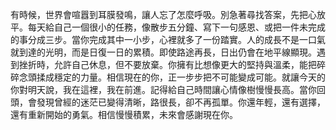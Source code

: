 有時候，世界會喧囂到耳膜發鳴，讓人忘了怎麼呼吸。別急著尋找答案，先把心放平。每天給自己一個很小的任務，像散步五分鐘、寫下一句感恩、或把一件未完成的事分成三步。當你完成其中一小步，心裡就多了一份踏實。人的成長不是一口氣就到達的光明，而是日復一日的累積。即使路途再長，日出仍會在地平線顯現。遇到挫折時，允許自己休息，但不要放棄。你擁有比想像更大的堅持與溫柔，能把碎碎念頭揉成穩定的力量。相信現在的你，正一步步把不可能變成可能。就讓今天的你對明天說，我在這裡，我在前進。記得給自己時間讓心情像樹慢慢長高。當你回頭，會發現曾經的迷茫已變得清晰，路很長，卻不再孤單。你還年輕，還有選擇，還有重新開始的勇氣。相信慢慢積累，未來會感謝現在你。